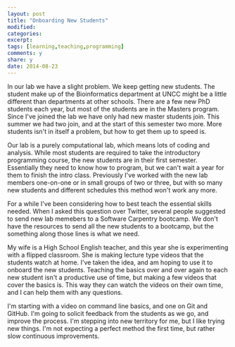 ```yaml
---
layout: post
title: "Onboarding New Students"
modified:
categories: 
excerpt:
tags: [learning,teaching,programming]
comments: y
share: y
date: 2014-08-23
---
```

In our lab we have a slight problem. We keep getting new students. The student make up of the Bioinformatics department at UNCC might be a little different than departments at other schools. There are a few new PhD students each year, but most of the students are in the Masters program. Since I've joined the lab we have only had new master students join. This summer we had two join, and at the start of this semester two more. More students isn't in itself a problem, but how to get them up to speed is.  

Our lab is a purely computational lab, which means lots of coding and analysis. While most students are required to take the introductory programming course, the new students are in their first semester. Essentially they need to know how to program, but we can't wait a year for them to finish the intro class. Previously I've worked with the new lab members one-on-one or in small groups of two or three, but with so many new students and different schedules this method won't work any more. 

For a while I've been considering how to best teach the essential skills needed. When I asked this question over Twitter, several people suggested to send new lab memebers to a Software Carpentry bootcamp. We don't have the resources to send all the new students to a bootcamp, but the something along those lines is what we need. 

My wife is a High School English teacher, and this year she is experimenting with a flipped classroom. She is making lecture type videos that the students watch at home. I've taken the idea, and am hoping to use it to onboard the new students. Teaching the basics over and over again to each new student isn't a productive use of time, but making a few videos that cover the basics is. This way they can watch the videos on their own time, and I can help them with any questions. 

I'm starting with a video on command line basics, and one on Git and GitHub. I'm going to solicit feedback from the students as we go, and improve the process. I'm stepping into new territory for me, but I like trying new things. I'm not expecting a perfect method the first time, but rather slow continuous improvements. 
